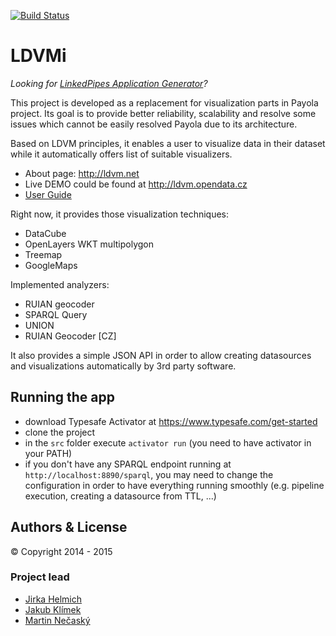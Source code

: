 [![Build Status](https://travis-ci.org/ldvm/LDVMi.svg?branch=master)](https://travis-ci.org/ldvm/LDVMi)

LDVMi
==========

*Looking for [LinkedPipes Application Generator](doc/appgen)?*

This project is developed as a replacement for visualization parts in Payola project. Its goal is to provide better reliability, scalability and resolve some issues which cannot be easily resolved Payola due to its architecture.

Based on LDVM principles, it enables a user to visualize data in their dataset while it automatically offers list of suitable visualizers.

- About page: http://ldvm.net
- Live DEMO could be found at http://ldvm.opendata.cz
- [User Guide](https://github.com/ldvm/LDVMi/blob/master/doc/UserGuide.md)

Right now, it provides those visualization techniques:
- DataCube
- OpenLayers WKT multipolygon
- Treemap
- GoogleMaps

Implemented analyzers:
- RUIAN geocoder
- SPARQL Query
- UNION
- RUIAN Geocoder [CZ]

It also provides a simple JSON API in order to allow creating datasources and visualizations automatically by 3rd party software.

## Running the app
- download Typesafe Activator at https://www.typesafe.com/get-started
- clone the project
- in the `src` folder execute `activator run` (you need to have activator in your PATH)
- if you don't have any SPARQL endpoint running at `http://localhost:8890/sparql`, you may need to change the configuration in order to have everything running smoothly (e.g. pipeline execution, creating a datasource from TTL, ...)

## Authors & License

© Copyright 2014 - 2015

### Project lead

- [Jirka Helmich](https://github.com/jirihelmich)
- [Jakub Klímek](https://github.com/jakubklimek)
- [Martin Nečaský](http://www.ksi.mff.cuni.cz/~necasky)
